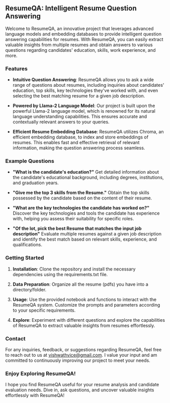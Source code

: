 ## ResumeQA: Intelligent Resume Question Answering

Welcome to ResumeQA, an innovative project that leverages advanced language models and embedding databases to provide intelligent question answering capabilities for resumes. With ResumeQA, you can easily extract valuable insights from multiple resumes and obtain answers to various questions regarding candidates' education, skills, work experience, and more.

### Features

- **Intuitive Question Answering**: ResumeQA allows you to ask a wide range of questions about resumes, including inquiries about candidates' education, top skills, key technologies they've worked with, and even selecting the best matching resume for a given job description.

- **Powered by Llama-2 Language Model**: Our project is built upon the powerful Llama-2 language model, which is renowned for its natural language understanding capabilities. This ensures accurate and contextually relevant answers to your queries.

- **Efficient Resume Embedding Database**: ResumeQA utilizes Chroma, an efficient embedding database, to index and store embeddings of resumes. This enables fast and effective retrieval of relevant information, making the question answering process seamless.

### Example Questions

- **"What is the candidate's education?"**
  Get detailed information about the candidate's educational background, including degrees, institutions, and graduation years.

- **"Give me the top 3 skills from the Resume."**
  Obtain the top skills possessed by the candidate based on the content of their resume.

- **"What are the key technologies the candidate has worked on?"**
  Discover the key technologies and tools the candidate has experience with, helping you assess their suitability for specific roles.

- **"Of the lot, pick the best Resume that matches the input job description"**
  Evaluate multiple resumes against a given job description and identify the best match based on relevant skills, experience, and qualifications.

### Getting Started

1. **Installation**: Clone the repository and install the necessary dependencies using the requirements.txt file.

2. **Data Preparation**: Organize all the resume (pdfs) you have into a directory/folder.

3. **Usage**: Use the provided notebook and functions to interact with the ResumeQA system. Customize the prompts and parameters according to your specific requirements.

4. **Explore**: Experiment with different questions and explore the capabilities of ResumeQA to extract valuable insights from resumes effortlessly.

### Contact

For any inquiries, feedback, or suggestions regarding ResumeQA, feel free to reach out to us at vishwathvice@gmail.com. I value your input and am committed to continuously improving our project to meet your needs.

### Enjoy Exploring ResumeQA!

I hope you find ResumeQA useful for your resume analysis and candidate evaluation needs. Dive in, ask questions, and uncover valuable insights effortlessly with ResumeQA!
